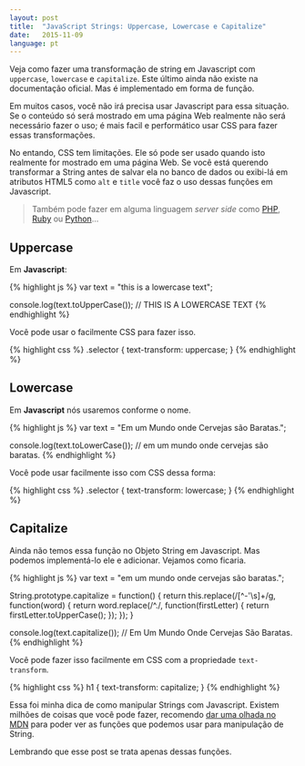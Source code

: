 ```yaml
---
layout: post
title:  "JavaScript Strings: Uppercase, Lowercase e Capitalize"
date:   2015-11-09
language: pt
---
```


Veja como fazer uma transformação de string em Javascript com `uppercase`, `lowercase` e `capitalize`. Este último ainda não existe na documentação oficial. Mas é implementado em forma de função.

Em muitos casos, você não irá precisa usar Javascript para essa situação. Se o conteúdo só será mostrado em uma página Web realmente não será necessário fazer o uso; é mais facil e performático usar CSS para fazer essas transformações.

No entando, CSS tem limitações. Ele só pode ser usado quando isto realmente for mostrado em uma página Web. Se você está querendo transformar a String antes de salvar ela no banco de dados ou exibi-lá em atributos HTML5 como `alt` e `title` você faz o uso dessas funções em Javascript.

> Também pode fazer em alguma linguagem _server side_ como [PHP](http://php.net/), [Ruby](http://ruby-lang.org/) ou [Python](https://www.python.org/)...

## Uppercase

Em **Javascript**:

{% highlight js %}
var text = "this is a lowercase text";

console.log(text.toUpperCase()); // THIS IS A LOWERCASE TEXT
{% endhighlight %}

Você pode usar o facilmente CSS para fazer isso.

{% highlight css %}
.selector { text-transform: uppercase; }
{% endhighlight %}

## Lowercase

Em **Javascript** nós usaremos conforme o nome.

{% highlight js %}
var text = "Em um Mundo onde Cervejas são Baratas.";

console.log(text.toLowerCase()); // em um mundo onde cervejas são baratas.
{% endhighlight %}

Você pode usar facilmente isso com CSS dessa forma:

{% highlight css %}
.selector { text-transform: lowercase; }
{% endhighlight %}

## Capitalize

Ainda não temos essa função no Objeto String em Javascript. Mas podemos implementá-lo ele e adicionar. Vejamos como ficaria.

{% highlight js %}
var text = "em um mundo onde cervejas são baratas.";

String.prototype.capitalize = function() {
    return this.replace(/[^-'\s]+/g, function(word) {
        return word.replace(/^./, function(firstLetter) {
            return firstLetter.toUpperCase();
        });
    });
}

console.log(text.capitalize()); // Em Um Mundo Onde Cervejas São Baratas.
{% endhighlight %}

Você pode fazer isso facilmente em CSS com a propriedade `text-transform`.

{% highlight css %}
h1 { text-transform: capitalize; }
{% endhighlight %}

Essa foi minha dica de como manipular Strings com Javascript. Existem milhões de coisas que você pode fazer, recomendo [dar uma olhada no MDN](https://developer.mozilla.org/en-US/docs/Web/JavaScript/Reference/Global_Objects/String) para poder ver as funções que podemos usar para manipulação de String.

Lembrando que esse post se trata apenas dessas funções.